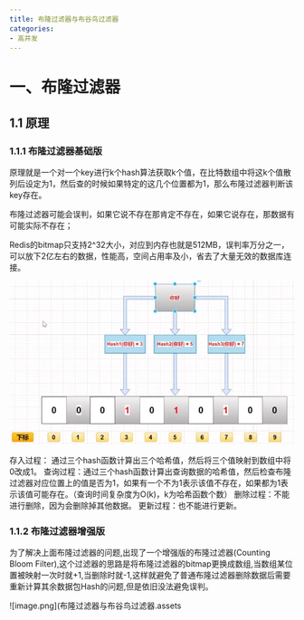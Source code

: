 ```yaml
---
title: 布隆过滤器与布谷鸟过滤器
categories:
- 高并发
---
```

# 一、布隆过滤器
## 1.1 原理
### 1.1.1 布隆过滤器基础版
原理就是一个对一个key进行k个hash算法获取k个值，在比特数组中将这k个值散列后设定为1，然后查的时候如果特定的这几个位置都为1，那么布隆过滤器判断该key存在。

布隆过滤器可能会误判，如果它说不存在那肯定不存在，如果它说存在，那数据有可能实际不存在；

Redis的bitmap只支持2^32大小，对应到内存也就是512MB，误判率万分之一，可以放下2亿左右的数据，性能高，空间占用率及小，省去了大量无效的数据库连接。



![image.png](布隆过滤器与布谷鸟过滤器.assets\8fb33c079b954d2384746c7c157d20b2.png)

存入过程： 通过三个hash函数计算出三个哈希值，然后将三个值映射到数组中将0改成1。
查询过程：通过三个hash函数计算出查询数据的哈希值，然后检查布隆过滤器对应位置上的值是否为1，如果有一个不为1表示该值不存在，如果都为1表示该值可能存在。（查询时间复杂度为O(k)，k为哈希函数个数）
删除过程：不能进行删除，因为会删除掉其他数据。
更新过程：也不能进行更新。

### 1.1.2 布隆过滤器增强版
为了解决上面布隆过滤器的问题,出现了一个增强版的布隆过滤器(Counting Bloom Filter),这个过滤器的思路是将布隆过滤器的bitmap更换成数组,当数组某位置被映射一次时就+1,当删除时就-1,这样就避免了普通布隆过滤器删除数据后需要重新计算其余数据包Hash的问题,但是依旧没法避免误判。

![image.png](布隆过滤器与布谷鸟过滤器.assets